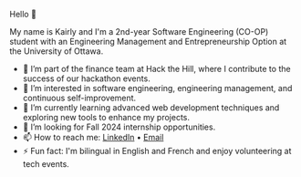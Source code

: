 Hello 👋

My name is Kairly and I'm a 2nd-year Software Engineering (CO-OP) student with an Engineering Management and Entrepreneurship Option at the University of Ottawa.

- 💼 I’m part of the finance team at Hack the Hill, where I contribute to the success of our hackathon events.  
- 👀 I’m interested in software engineering, engineering management, and continuous self-improvement.  
- 🌱 I’m currently learning advanced web development techniques and exploring new tools to enhance my projects.  
- 🤝 I’m looking for Fall 2024 internship opportunities.  
- 📫 How to reach me: [LinkedIn](https://www.linkedin.com/in/kairly-t-892983235/) • [Email](mailto:kairly.tauk@outlook.com)    
- ⚡️ Fun fact: I'm bilingual in English and French and enjoy volunteering at tech events.
